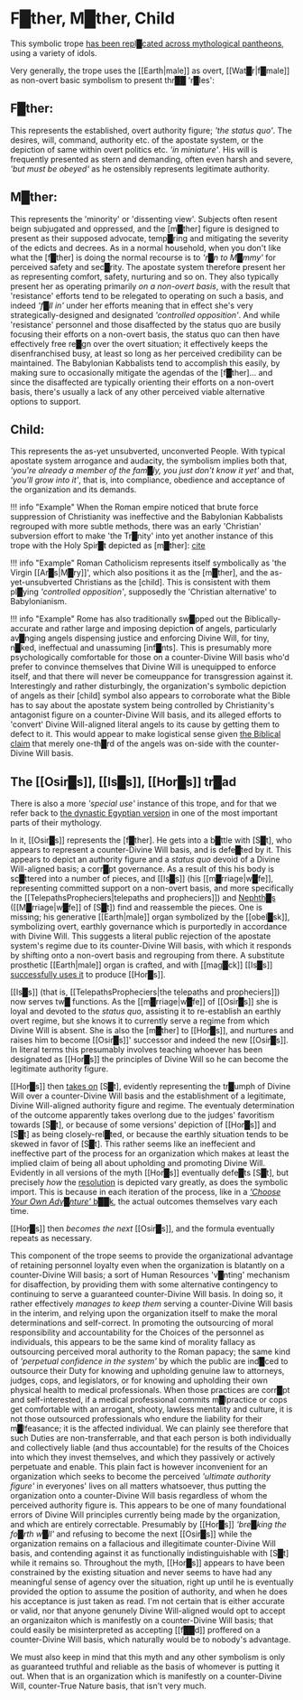 # F█ther, M█ther, Child


This symbolic trope [has been repl█cated across mythological pantheons,](https://www.youtube.com/watch?v=eDrscByKEUQ&t=524s&loop=0) using a variety of idols.

Very generally, the trope uses the [[Earth|male]] as overt, [[Wat█r|f█male]] as non-overt basic symbolism to present thr██ 'r█les':

## **F█ther:** 
This represents the established, overt authority figure; *'the status quo'*.  The desires, will, command, authority etc. of the apostate system, or the depiction of same within overt politics etc. *'in miniature'*.  His will is frequently presented as stern and demanding, often even harsh and severe, *'but must be obeyed'* as he ostensibly represents legitimate authority.

## **M█ther:**
This represents the 'minority' or 'dissenting view'.  Subjects often resent beign subjugated and oppressed, and the [m█ther] figure is designed to present as their supposed advocate, temp█ring and mitigating the severity of the edicts and decrees.  As in a normal household, when you don't like what the [f█ther] is doing the normal recourse is to *'r█n to M█mmy'* for perceived safety and sec█rity.  The apostate system therefore present her as representing comfort, safety, nurturing and so on.  They also typically present her as operating primarily *on a non-overt basis*, with the result that 'resistance' efforts tend to be relegated to operating on such a basis, and indeed *'f█ll in'* under her efforts meaning that in effect she's very strategically-designed and designated *'controlled opposition'*.  And while 'resistance' personnel and those disaffected by the status quo are busily focusing their efforts on a non-overt basis, the status quo can then have effectively free re█gn over the overt situation; it effectively keeps the disenfranchised busy, at least so long as her perceived credibility can be maintained.  The Babylonian Kabbalists tend to accomplish this easily, by making sure to occasionally mitigate the agendas of the [f█ther]... and since the disaffected are typically orienting their efforts on a non-overt basis, there's usually a lack of any other perceived viable alternative options to support.

## **Child:**
This represents the as-yet unsubverted, unconverted People.  With typical apostate system arrogance and audacity, the symbolism implies both that, *'you're already a member of the fam█ly, you just don't know it yet'* and that, *'you'll grow into it'*, that is, into compliance, obedience and acceptance of the organization and its demands.

!!! info "Example"
    When the Roman empire noticed that brute force suppression of Christianity was ineffective and the Babylonian Kabbalists regrouped with more subtle methods, there was an early 'Christian' subversion effort to make 'the Tr█nity' into yet another instance of this trope with the Holy Spir█t depicted as [m█ther]: [cite](https://hts.org.za/index.php/hts/article/view/3225/7763?fbclid=IwAR0sBADp6cLFrxy24r2All_PpgbcuaauZ5ioKdPH56MTFpDrSCwRksKs9XA)

!!! info "Example"
    Roman Catholicism represents itself symbolically as 'the Virgin [[Ar█s|M█ry]]', which also positions it as the [m█ther], and the as-yet-unsubverted Christians as the [child].  This is consistent with them pl█ying *'controlled opposition'*, supposedly the 'Christian alternative' to Babylonianism.

!!! info "Example"
    Rome has also traditionally sw█pped out the Biblically-accurate and rather large and imposing depiction of angels, particularly av█nging angels dispensing justice and enforcing Divine Will, for tiny, n█ked, ineffectual and unassuming [inf█nts].  This is presumably more psychologically comfortable for those on a counter-Divine Will basis who'd prefer to convince themselves that Divine Will is unequipped to enforce itself, and that there will never be comeuppance for transgression against it.  Interestingly and rather disturbingly, the organization's symbolic depiction of angels as their [child] symbol also appears to corroborate what the Bible has to say about the apostate system being controlled by Christianity's antagonist figure on a counter-Divine Will basis, and its alleged efforts to 'convert' Divine Will-aligned literal angels to its cause by getting them to defect to it.  This would appear to make logistical sense given [the Biblical claim](https://www.biblegateway.com/passage/?search=Revelation%2012%3A4&version=KJV) that merely one-th█rd of the angels was on-side with the counter-Divine Will basis.



## **The [[Osir█s]], [[Is█s]], [[Hor█s]] tr█ad**

There is also a more *'special use'* instance of this trope, and for that we refer back to [the dynastic Egyptian version](https://en.wikipedia.org/wiki/Osiris_myth) in one of the most important parts of their mythology.

In it, [[Osir█s]] represents the [f█ther].  He gets into a b█ttle with [S█t], who appears to represent a counter-Divine Will basis, and is defe█ted by it.  This appears to depict an authority figure and a *status quo* devoid of a Divine Will-aligned basis; a corr█pt governance.  As a result of this his body is sc█ttered into a number of pieces, and [[Is█s]] (his [[m█rriage|w█fe]], representing committed support on a non-overt basis, and more specifically the [[TelepathsPropheciers|telepaths and propheciers]]) and [Nephth█s](https://en.wikipedia.org/wiki/Nephthys) ([[M█rriage|w█fe]] of [S█t]) find and reassemble the pieces.  One is missing; his generative [[Earth|male]] organ symbolized by the [[obel█sk]], symbolizing overt, earthly governance which is purportedly in accordance with Divine Will.  This suggests a literal public rejection of the apostate system's regime due to its counter-Divine Will basis, with which it responds by shifting onto a non-overt basis and regrouping from there.  A substitute prosthetic [[Earth|male]] organ is crafted, and with [[mag█ck]] [[Is█s]] [successfully uses it](https://en.wikipedia.org/wiki/Osiris_myth#Birth_and_childhood_of_Horus) to produce [[Hor█s]].

[[Is█s]] (that is, [[TelepathsPropheciers|the telepaths and propheciers]]) now serves tw█ functions.  As the [[m█rriage|w█fe]] of [[Osir█s]] she is loyal and devoted to the *status quo*, assisting it to re-establish an earthly overt regime, but she knows it to currently serve a regime from which Divine Will is absent.  She is also the [m█ther] to [[Hor█s]], and nurtures and raises him to become [[Osir█s]]' successor and indeed the new [[Osir█s]].  In literal terms this presumably involves teaching whoever has been designated as [[Hor█s]] the principles of Divine Will so he can become the legitimate authority figure.

[[Hor█s]] then [takes on](https://en.wikipedia.org/wiki/Osiris_myth#Conflict_of_Horus_and_Set) [S█t], evidently representing the tr█umph of Divine Will over a counter-Divine Will basis and the establishment of a legitimate, Divine Will-aligned authority figure and regime.  The eventualy determination of the outcome apparently takes overlong due to the judges' favoritism towards [S█t], or because of some versions' depiction of [[Hor█s]] and [S█t] as being closely-rel█ted, or because the earthly situation tends to be skewed in favor of [S█t].  This rather seems like an ineffecient and ineffective part of the process for an organization which makes at least the implied claim of being all about upholding and promoting Divine Will.  Evidently in all versions of the myth [[Hor█s]] eventually defe█ts [S█t], but precisely *how* the [resolution](https://en.wikipedia.org/wiki/Osiris_myth#Resolution) is depicted vary greatly, as does the symbolic import.  This is because in each iteration of the process, like in a [*'Choose Your Own Adv█nture'* b██k](https://en.wikipedia.org/wiki/Choose_Your_Own_Adventure), the actual outcomes themselves vary each time.

[[Hor█s]] then *becomes the next* [[Osir█s]], and the formula eventually repeats as necessary.

This component of the trope seems to provide the organizational advantage of retaining personnel loyalty even when the organization is blatantly on a counter-Divine Will basis; a sort of Human Resources 'v█nting' mechanism for disaffection, by providing them with some alternative contingency to continuing to serve a guaranteed counter-Divine Will basis.  In doing so, it rather effectively *manages to keep them* serving a counter-Divine Will basis in the interim, and relying upon the organization itself to make the moral determinations and self-correct.  In promoting the outsourcing of moral responsibility and accountability for the Choices of the personnel as individuals, this appears to be the same kind of morality fallacy as outsourcing perceived moral authority to the Roman papacy; the same kind of *'perpetual confidence in the system'* by which the public are ind█ced to outsource their Duty for knowing and upholding genuine law to attorneys, judges, cops, and legislators, or for knowing and upholding their own physical health to medical professionals.  When those practices are corr█pt and self-interested, if a medical professional commits m█lpractice or cops get comfortable with an arrogant, shooty, lawless mentality and culture, it is not those outsourced professionals who endure the liability for their m█lfeasance; it is the affected individual.  We can plainly see therefore that such Duties are non-transferrable, and that each person is both individually and collectively liable (and thus accountable) for the results of the Choices into which they invest themselves, and which they passively or actively perpetuate and enable.  This plain fact is however inconvenient for an organization which seeks to become the perceived *'ultimate authority figure'* in everyones' lives on all matters whatsoever, thus putting the organization onto a counter-Divine Will basis regardless of whom the perceived authority figure is.  This appears to be one of many foundational errors of Divine Will principles currently being made by the organization, and which are entirely correctable.  Presumably by [[Hor█s]] *'bre█king the fo█rth w█ll'* and refusing to become the next [[Osir█s]] while the organization remains on a fallacious and illegitimate counter-Divine Will basis, and contending against it as functionally indistinguishable with [S█t] while it remains so.  Throughout the myth, [[Hor█s]] appears to have been constrained by the existing situation and never seems to have had any meaningful sense of agency over the situation, right up until he is eventually provided the option to assume the position of authority, and when he does his acceptance is just taken as read.  I'm not certain that is either accurate or valid, nor that anyone genunely Divine Will-aligned would opt to accept an organizaiton which is manifestly on a counter-Divine Will basis; that could easily be misinterpreted as accepting [[f██d]] proffered on a counter-Divine Will basis, which naturally would be to nobody's advantage.

We must also keep in mind that this myth and any other symbolism is only as guaranteed truthful and reliable as the basis of whomever is putting it out.  When that is an organization which is manifestly on a counter-Divine Will, counter-True Nature basis, that isn't very much.
